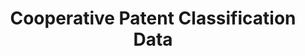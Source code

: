 ---
bigquery: https://console.cloud.google.com/bigquery?p=patents-public-data&d=cpc&page=dataset
citation: '“Cooperative Patent Classification” by the EPO and USPTO, for public use. '
contributors: EPO, USPTO
cost: None
description: Cooperative Patent Classification Data contains the scheme and definitions
  of the Cooperative Patent Classification system for classifying patent documents.
  The CPC is the result of a partnership between the EPO and the USPTO in their joint
  effort to develop a common, internationally compatible classification system for
  technical documents, in particular patent publications, which will be used by both
  offices in the patent granting process
documentation: https://www.cooperativepatentclassification.org/cpcSchemeAndDefinitions
last_edit: Mon, 04 Apr 2022 19:07:06 GMT
location: https://www.cooperativepatentclassification.org/index
maintained_by: USPTO, EPO
schema_fields: '[''limitingReferences'', ''definition'', ''titleFull'', ''informative_references'',
  ''limiting_references'', ''notAllocatable'', ''glossary'', ''child_groups'', ''ipc_concordant'',
  ''synonyms'', ''residual_references'', ''informativeReferences'', ''not_allocatable'',
  ''breakdown_code'', ''titlePart'', ''ipcConcordant'', ''applicationReferences'',
  ''title_part'', ''title_full'', ''parents'', ''level'', ''dateRevised'', ''date_revised'',
  ''additional_only'', ''symbol'', ''application_references'', ''residualReferences'',
  ''children'', ''breakdownCode'', ''sizeCache'', ''childGroups'', ''status'']'
shortname: cooperative_patent_classification
tags:
- patents
- science
title: Cooperative Patent Classification Data
uuid: 984374a7-16e9-4b35-9445-458daceb01bf
---